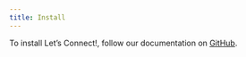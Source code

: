 ```yaml
---
title: Install
---
```


To install Let’s Connect!, follow our documentation on 
[GitHub](https://github.com/eduvpn/documentation/blob/v2/README.md#deployment).
